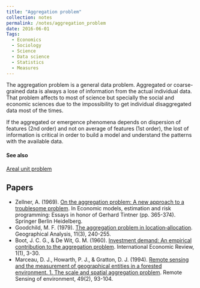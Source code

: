 ```yaml
---
title: "Aggregation problem"
collection: notes
permalink: /notes/aggregation_problem
date: 2016-06-01
Tags:
  - Economics
  - Sociology
  - Science
  - Data science
  - Statistics
  - Measures
---
```


The aggregation problem is a general data problem. Aggregated or coarse-grained data is always a lose of information from the actual individual data. That problem affects to most of science but specially the social and economic sciences due to the impossibility to get individual disaggregated data most of the times.

If the aggregated or emergence phenomena depends on dispersion of features (2nd order) and not on average of features (1st order), the lost of information is critical in order to build a model and understand the patterns with the available data.


#### See also
[Areal unit problem](/notes/areal_unit_problem)




## Papers
* Zellner, A. (1969). [On the aggregation problem: A new approach to a troublesome problem](http://link.springer.com/chapter/10.1007/978-3-642-46198-9_16). In Economic models, estimation and risk programming: Essays in honor of Gerhard Tintner (pp. 365-374). Springer Berlin Heidelberg.
* Goodchild, M. F. (1979). [The aggregation problem in location‐allocation](http://onlinelibrary.wiley.com/doi/10.1111/j.1538-4632.1979.tb00692.x/pdf). Geographical Analysis, 11(3), 240-255.
* Boot, J. C. G., & De Wit, G. M. (1960). [Investment demand: An empirical contribution to the aggregation problem](http://www.jstor.org/stable/2525405). International Economic Review, 1(1), 3-30.
* Marceau, D. J., Howarth, P. J., & Gratton, D. J. (1994). [Remote sensing and the measurement of geographical entities in a forested environment. 1. The scale and spatial aggregation problem](https://www.researchgate.net/profile/Danielle_Marceau/publication/223368745_Remote_Sensing_and_the_Measurement_of_Geographical_Entities_in_a_Forested_Environment._1_The_Scale_and_Spatial_Aggregation_Problem/links/55e9bcbb08aeb6516264b8f1.pdf). Remote Sensing of environment, 49(2), 93-104.




